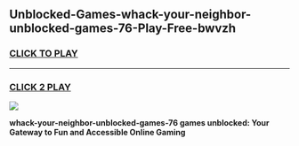 
## Unblocked-Games-whack-your-neighbor-unblocked-games-76-Play-Free-bwvzh
<h3>
<a href="https://premium76.site?title=whack-your-neighbor-unblocked-games-76&ref=21A">CLICK TO PLAY</a></h3>
<hr>

<h3>
<a href="https://premium76.site?title=whack-your-neighbor-unblocked-games-76&ref=21A">CLICK 2 PLAY</a>
  
</h3>

<a href="https://premium76.site?title=whack-your-neighbor-unblocked-games-76&ref=21A"><img src="https://clearcache.store/games.png"></a>


**whack-your-neighbor-unblocked-games-76 games unblocked: Your Gateway to Fun and Accessible Online Gaming**
